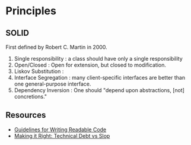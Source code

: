 # Principles


## SOLID
First defined by Robert C. Martin in 2000.

1. Single responsibility : a class should have only a single responsibility
2. Open/Closed : Open for extension, but closed to modification.
3. Liskov Substitution :
4. Interface Segregation : many client-specific interfaces are better than one general-purpose interface.
5. Dependency Inversion : One should "depend upon abstractions, [not] concretions."

## Resources
- [Guidelines for Writing Readable Code](https://alemil.com/guidelines-for-writing-readable-code)
- [Making it Right: Technical Debt vs Slop](https://naildrivin5.com/blog/2012/10/05/making-it-right-technical-debt-vs-slop.html)
